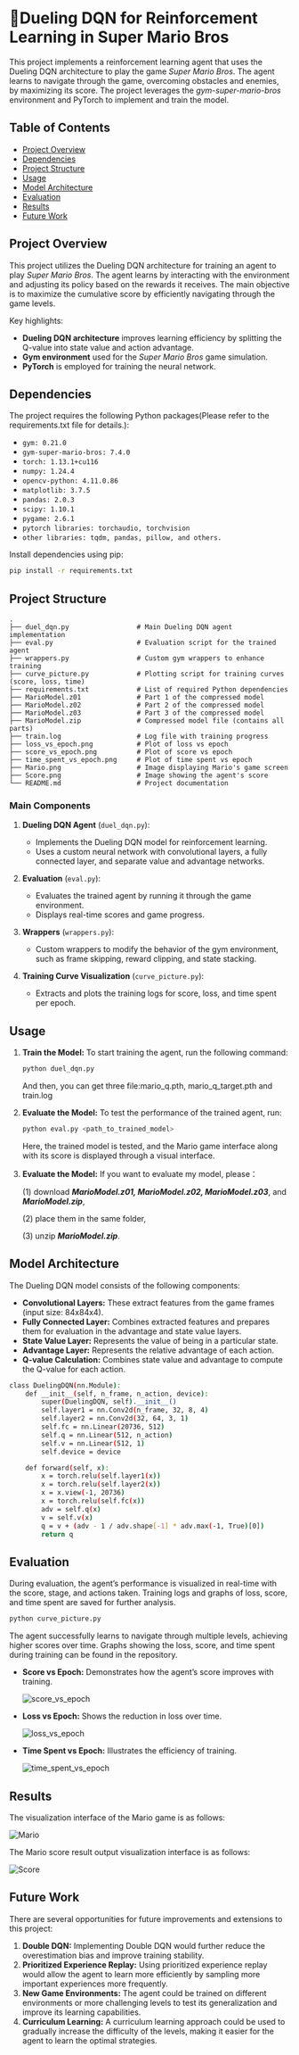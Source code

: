 # 🍄Dueling DQN for Reinforcement Learning in Super Mario Bros

This project implements a reinforcement learning agent that uses the Dueling DQN architecture to play the game *Super Mario Bros*. The agent learns to navigate through the game, overcoming obstacles and enemies, by maximizing its score. The project leverages the *gym-super-mario-bros* environment and PyTorch to implement and train the model.

## Table of Contents

- [Project Overview](#project-overview)
- [Dependencies](#dependencies)
- [Project Structure](#project-structure)
- [Usage](#usage)
- [Model Architecture](#model-architecture)
- [Evaluation](#evaluation)
- [Results](#results)
- [Future Work](#future-work)

## Project Overview

This project utilizes the Dueling DQN architecture for training an agent to play *Super Mario Bros*. The agent learns by interacting with the environment and adjusting its policy based on the rewards it receives. The main objective is to maximize the cumulative score by efficiently navigating through the game levels.

Key highlights:
- **Dueling DQN architecture** improves learning efficiency by splitting the Q-value into state value and action advantage.
- **Gym environment** used for the *Super Mario Bros* game simulation.
- **PyTorch** is employed for training the neural network.

## Dependencies

The project requires the following Python packages(Please refer to the requirements.txt file for details.):
- `gym: 0.21.0`
- `gym-super-mario-bros: 7.4.0`
- `torch: 1.13.1+cu116`
- `numpy: 1.24.4`
- `opencv-python: 4.11.0.86`
- `matplotlib: 3.7.5`
- `pandas: 2.0.3`
- `scipy: 1.10.1`
- `pygame: 2.6.1`
- `pytorch libraries: torchaudio, torchvision`
- `other libraries: tqdm, pandas, pillow, and others.`

Install dependencies using pip:

```bash
pip install -r requirements.txt
```
## Project Structure
```
.
├── duel_dqn.py                 # Main Dueling DQN agent implementation
├── eval.py                     # Evaluation script for the trained agent
├── wrappers.py                 # Custom gym wrappers to enhance training
├── curve_picture.py            # Plotting script for training curves (score, loss, time)
├── requirements.txt            # List of required Python dependencies
├── MarioModel.z01              # Part 1 of the compressed model
├── MarioModel.z02              # Part 2 of the compressed model
├── MarioModel.z03              # Part 3 of the compressed model
├── MarioModel.zip              # Compressed model file (contains all parts)
├── train.log                   # Log file with training progress
├── loss_vs_epoch.png           # Plot of loss vs epoch
├── score_vs_epoch.png          # Plot of score vs epoch
├── time_spent_vs_epoch.png     # Plot of time spent vs epoch
├── Mario.png                   # Image displaying Mario's game screen
├── Score.png                   # Image showing the agent's score
└── README.md                   # Project documentation
```
### Main Components

1. **Dueling DQN Agent** (`duel_dqn.py`):
   - Implements the Dueling DQN model for reinforcement learning.
   - Uses a custom neural network with convolutional layers, a fully connected layer, and separate value and advantage networks.

2. **Evaluation** (`eval.py`):
   - Evaluates the trained agent by running it through the game environment.
   - Displays real-time scores and game progress.

3. **Wrappers** (`wrappers.py`):
   - Custom wrappers to modify the behavior of the gym environment, such as frame skipping, reward clipping, and state stacking.

4. **Training Curve Visualization** (`curve_picture.py`):
   - Extracts and plots the training logs for score, loss, and time spent per epoch.

## Usage

1. **Train the Model:** To start training the agent, run the following command:
   ```bash
   python duel_dqn.py
   ```
   And then, you can get three file:mario_q.pth, mario_q_target.pth and train.log
2. **Evaluate the Model:** To test the performance of the trained agent, run:
   ```bash
   python eval.py <path_to_trained_model>
   ```
   Here, the trained model is tested, and the Mario game interface along with its score is displayed through a visual interface.   
3. **Evaluate the Model:**
   If you want to evaluate my model, please：

   (1) download **_MarioModel.z01, MarioModel.z02, MarioModel.z03_**, and **_MarioModel.zip_**,
   
   (2) place them in the same folder,
   
   (3) unzip **_MarioModel.zip_**.

## Model Architecture
The Dueling DQN model consists of the following components:

- **Convolutional Layers:** These extract features from the game frames (input size: 84x84x4).
- **Fully Connected Layer:** Combines extracted features and prepares them for evaluation in the advantage and state value layers.
- **State Value Layer:** Represents the value of being in a particular state.
- **Advantage Layer:** Represents the relative advantage of each action.
- **Q-value Calculation:** Combines state value and advantage to compute the Q-value for each action.

```bash
class DuelingDQN(nn.Module):
    def __init__(self, n_frame, n_action, device):
        super(DuelingDQN, self).__init__()
        self.layer1 = nn.Conv2d(n_frame, 32, 8, 4)
        self.layer2 = nn.Conv2d(32, 64, 3, 1)
        self.fc = nn.Linear(20736, 512)
        self.q = nn.Linear(512, n_action)
        self.v = nn.Linear(512, 1)
        self.device = device

    def forward(self, x):
        x = torch.relu(self.layer1(x))
        x = torch.relu(self.layer2(x))
        x = x.view(-1, 20736)
        x = torch.relu(self.fc(x))
        adv = self.q(x)
        v = self.v(x)
        q = v + (adv - 1 / adv.shape[-1] * adv.max(-1, True)[0])
        return q
```

## Evaluation
During evaluation, the agent’s performance is visualized in real-time with the score, stage, and actions taken. Training logs and graphs of loss, score, and time spent are saved for further analysis.
   ```bash
   python curve_picture.py 
   ```
The agent successfully learns to navigate through multiple levels, achieving higher scores over time. Graphs showing the loss, score, and time spent during training can be found in the repository.
- **Score vs Epoch:** Demonstrates how the agent’s score improves with training.
 
  ![score_vs_epoch](https://github.com/user-attachments/assets/011bba92-3220-43fb-8769-9bab3b592235)



- **Loss vs Epoch:** Shows the reduction in loss over time.
 
  ![loss_vs_epoch](https://github.com/user-attachments/assets/08d0f8ff-539c-4d6f-bef2-5593cf2b6442)



- **Time Spent vs Epoch:** Illustrates the efficiency of training.
 
  ![time_spent_vs_epoch](https://github.com/user-attachments/assets/e00ac0c8-c84e-488b-9ecb-ee78719916f9)

## Results
The visualization interface of the Mario game is as follows:

![Mario](https://github.com/user-attachments/assets/11217000-b7d4-4e98-af30-c1afcf61d3b9)

The Mario score result output visualization interface is as follows:

![Score](https://github.com/user-attachments/assets/3a33ad60-3ae4-4559-b140-31c4eb0b36e0)


## Future Work
There are several opportunities for future improvements and extensions to this project:

1. **Double DQN:**
   Implementing Double DQN would further reduce the overestimation bias and improve training stability.
2. **Prioritized Experience Replay:**
   Using prioritized experience replay would allow the agent to learn more efficiently by sampling more important experiences more frequently.
3. **New Game Environments:**
   The agent could be trained on different environments or more challenging levels to test its generalization and improve its learning capabilities.
4. **Curriculum Learning:**
   A curriculum learning approach could be used to gradually increase the difficulty of the levels, making it easier for the agent to learn the optimal strategies.

